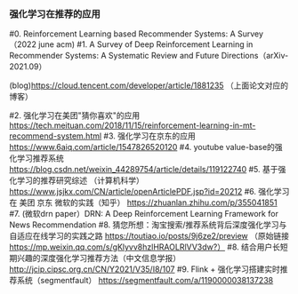 ### 强化学习在推荐的应用

#0. Reinforcement Learning based Recommender Systems: A Survey （2022 june acm)
#1. A Survey of Deep Reinforcement Learning in Recommender Systems: A Systematic Review and Future Directions（arXiv-2021.09）
  
 (blog)https://cloud.tencent.com/developer/article/1881235   （上面论文对应的博客）
 
 
#2. 强化学习在美团"猜你喜欢"的应用 https://tech.meituan.com/2018/11/15/reinforcement-learning-in-mt-recommend-system.html
#3. 强化学习在京东的应用 https://www.6aiq.com/article/1547826520120
#4. youtube value-base的强化学习推荐系统 https://blog.csdn.net/weixin_44289754/article/details/119122740
#5. 基于强化学习的推荐研究综述 （计算机科学）https://www.jsjkx.com/CN/article/openArticlePDF.jsp?id=20212
#6. 强化学习在 美团 京东 微软的实践（知乎） https://zhuanlan.zhihu.com/p/355041851
#7. (微软drn paper）DRN: A Deep Reinforcement Learning Framework for News Recommendation
#8. 猜您所想：淘宝搜索/推荐系统背后深度强化学习与自适应在线学习的实践之路 https://toutiao.io/posts/9j6ze2/preview （原始链接 https://mp.weixin.qq.com/s/gKlyvv8hzlHRAOLRlVV3dw?）
#8. 结合用户长短期兴趣的深度强化学习推荐方法（中文信息学报）  http://jcip.cipsc.org.cn/CN/Y2021/V35/I8/107
#9. Flink + 强化学习搭建实时推荐系统（segmentfault）   https://segmentfault.com/a/1190000038137238

